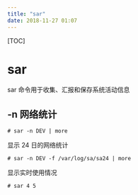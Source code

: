 ```yaml
---
title: "sar"
date: 2018-11-27 01:07
---
```



[TOC]


# sar

sar 命令用于收集、汇报和保存系统活动信息





## -n 网络统计

```
# sar -n DEV | more
```



显示 24 日的网络统计

```
# sar -n DEV -f /var/log/sa/sa24 | more
```



显示实时使用情况

```
# sar 4 5
```

